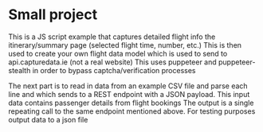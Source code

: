 # Small project

This is a JS script example that captures detailed flight info ​the​ ​itinerary/summary​ ​page​ ​(selected​
​flight time,​ ​number,​ ​etc.)
This is then used to  create​ ​your​ ​own​ ​flight​ ​data​ ​model which is used to send ​to​ ​api.capturedata.ie​ ​(not​ ​a​ ​real​ ​website)
This uses puppeteer and puppeteer-stealth in order to bypass captcha/verification processes

The next part is to read in data from an example CSV file and parse each line and which sends to a REST endpoint with a JSON payload.
This input data contains passenger details from flight bookings
The output is a single repeating call to the same endpoint mentioned above.
For testing purposes output data to a json file



